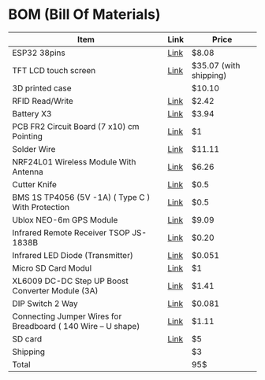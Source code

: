 # BOM (Bill Of Materials)
| Item                                                         | Link                                                                                                                                                                                                                                                                                                                                                                                                                                                                                                     | Price                  |
|--------------------------------------------------------------|----------------------------------------------------------------------------------------------------------------------------------------------------------------------------------------------------------------------------------------------------------------------------------------------------------------------------------------------------------------------------------------------------------------------------------------------------------------------------------------------------------|------------------------|
| ESP32 38pins                                                 | [Link](https://mostelectronic.com/shop/arduino-development-boards/esp32-s-38pin-development-board-wifi-and-bluetooth/)                                                                                                                                                                                                                                                                                                                                                                                           | $8.08                  |
| TFT LCD touch screen                                         | [Link](https://www.amazon.com/WWZMDiB-Display-Interface-Arduino-320x240/dp/B0CCHXX1Z9/ref=sr_1_1_sspa?dib=eyJ2IjoiMSJ9.9xYzrIvxxHsHdfW-gksWb3jXxskzgUuA5Zv92-vbF_rgpDSizUJq9ZgjkUXXAnXTFF-g7tu8c3U8-EMJlw-Q9uDaEn5B7V5boVKGWRNHZUFaeOUc-jy6nT_AmLIXFEHbz0vlXF-KDvlwjrPltPtbK0t41pq8tB6F4K7ICLWzThnjkHNXrFFSCCIgBb_lXGixU3_zdR4z01ZQVJP6Scx8_LsG3fd-tv3Qi1mEAhEKbvs.DzTPSmzNNeTbDCBnk1YsSWki1K8MFNSX6Lj1MkVzSLU&dib_tag=se&keywords=tft+display&qid=1752311294&sr=8-1-spons&sp_csd=d2lkZ2V0TmFtZT1zcF9hdGY&psc=1) | $35.07 (with shipping) |
| 3D printed case                                              |                                                                                                                                                                                                                                                                                                                                                                                                                                                                                                          | $10.10                 |
| RFID Read/Write                                              | [Link](https://mostelectronic.com/shop/sensors/rfid-read-write-module-mfrc-522-13-56-mhz/ )                                                                                                                                                                                                                                                                                                                                                                                                                      | $2.42                  |
| Battery X3                                                   | [Link](https://mostelectronic.com/shop/batteries-accessories/rechargeable-batteries/rechargeable-402030-lipo-battery-cell-3-7v-350mah-wire-solder/)                                                                                                                                                                                                                                                                                                                                                          | $3.94                  |
| PCB FR2 Circuit Board (7 x10) cm Pointing                    | [Link](https://mostelectronic.com/shop/pcb/pcb-pcb/pcb-fr2-circuit-board-7-x10-cm-pointing/)                                                                                                                                                                                                                                                                                                                                                                                                                     | $1                     |
| Solder Wire                                                  | [Link](https://mostelectronic.com/shop/tools/soldering-desoldering/solder-wire-singapore-250g-0-6mm-70-30-singapore/)                                                                                                                                                                                                                                                                                                                                                                                            | $11.11                 |
| NRF24L01 Wireless Module With Antenna                        | [Link](https://mostelectronic.com/shop/sensors/nrf24l01-wireless-module-with-antenna/)                                                                                                                                                                                                                                                                                                                                                                                                                           | $6.26                  |
| Cutter Knife                                                 | [Link](https://mostelectronic.com/shop/tools/wire-strippers-nipples-pliers/cutter-knife/)                                                                                                                                                                                                                                                                                                                                                                                                                       | $0.5                   |
| BMS 1S TP4056 (5V -1A) ( Type C ) With Protection            | [Link](https://mostelectronic.com/shop/batteries-accessories/battery-accessories/bms-1s-tp4056-5v-1a-lithium-battery-charger-board-type-c-with-protection/)                                                                                                                                                                                                                                                                                                                                                      | $0.5                   |
| Ublox NEO-6m GPS Module                                      | [Link](https://mostelectronic.com/shop/sensors/ublox-neo-6m-gps-module/)                                                                                                                                                                                                                                                                                                                                                                                                                                        | $9.09                  |
| Infrared Remote Receiver TSOP JS-1838B                       | [Link](https://mostelectronic.com/shop/sensors/infrared-receiver-diode-tl1838-vs1838b/)                                                                                                                                                                                                                                                                                                                                                                                                                         | $0.20                  |
| Infrared LED Diode (Transmitter)                             | [Link](https://mostelectronic.com/shop/sensors/infrared-led-diode-transmitter/)                                                                                                                                                                                                                                                                                                                                                                                                                                  | $0.051                 |
| Micro SD Card Modul                                          | [Link](https://mostelectronic.com/shop/sensors/micro-sd-card-module/)                                                                                                                                                                                                                                                                                                                                                                                                                                            | $1                     |
| XL6009 DC-DC Step UP Boost Converter Module (3A)             | [Link](https://mostelectronic.com/shop/dc-ac-converters/dc-dc-step-up-boost-converter-module-xl6009-3a/)                                                                                                                                                                                                                                                                                                                                                                                                         | $1.41                  |
| DIP Switch 2 Way                                             | [Link](https://mostelectronic.com/shop/components/switches/dip-switch-2-way/)                                                                                                                                                                                                                                                                                                                                                                                                                                    | $0.081                 |
| Connecting Jumper Wires for Breadboard ( 140 Wire – U shape) | [Link](https://mostelectronic.com/shop/wires-crocodiles/u-shape-shield-breadboard-jumper-wires-140pcs/)                                                                                                                                                                                                                                                                                                                                                                                                         | $1.11                  |
|SD card | [Link](https://www.noon.com/egypt-en/canvasselect-plus-micro-sdhc-memory-card-with-adapter-32-gb/N43383398A/p/?o=dd29d760fc2d52bb&shareId=a9b190a7-fcdf-448a-a7b9-24fdeadd19a3) | $5|
| Shipping                                                     |                                                                                                                                                                                                                                                                                                                                                                                                                                                                                                          | $3                     |
| Total                                                        |                                                                                                                                                                                                                                                                                                                                                                                                                                                                                                          | 95$                    |
